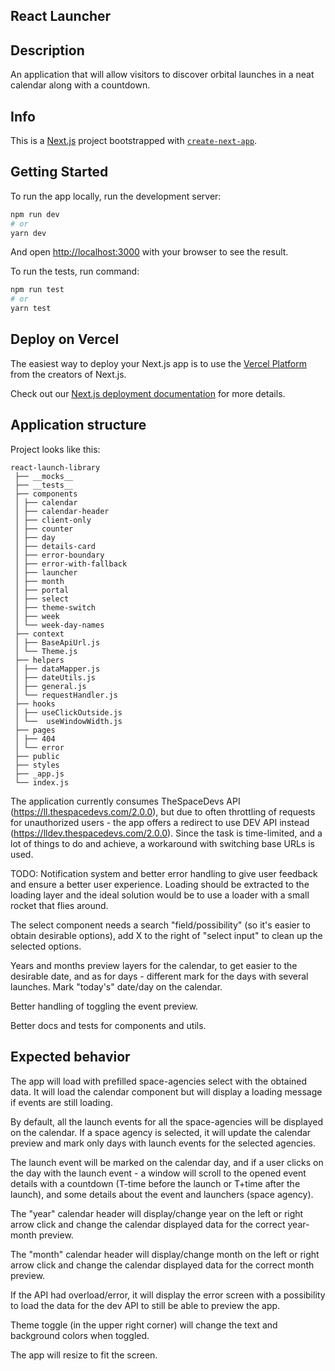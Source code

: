 ## React Launcher

## Description

An application that will allow visitors to discover orbital launches in a neat calendar along with a countdown.

## Info

This is a [Next.js](https://nextjs.org/) project bootstrapped with [`create-next-app`](https://github.com/vercel/next.js/tree/canary/packages/create-next-app).

## Getting Started

To run the app locally, run the development server:

```bash
npm run dev
# or
yarn dev
```

And open [http://localhost:3000](http://localhost:3000) with your browser to see the result.

To run the tests, run command:

```bash
npm run test
# or
yarn test
```

## Deploy on Vercel

The easiest way to deploy your Next.js app is to use the [Vercel Platform](https://vercel.com/new?utm_medium=default-template&filter=next.js&utm_source=create-next-app&utm_campaign=create-next-app-readme) from the creators of Next.js.

Check out our [Next.js deployment documentation](https://nextjs.org/docs/deployment) for more details.

## Application structure

Project looks like this:

```
react-launch-library
 ├── __mocks__
 ├── __tests__
 ├── components
 │ ├── calendar
 │ ├── calendar-header
 │ ├── client-only
 │ ├── counter
 │ ├── day
 │ ├── details-card
 │ ├── error-boundary
 │ ├── error-with-fallback
 │ ├── launcher
 │ ├── month
 │ ├── portal
 │ ├── select
 │ ├── theme-switch
 │ ├── week
 │ └── week-day-names
 ├── context
 │ ├── BaseApiUrl.js
 │ └── Theme.js
 ├── helpers
 │ ├── dataMapper.js
 │ ├── dateUtils.js
 │ ├── general.js
 │ └── requestHandler.js
 ├── hooks
 │ ├── useClickOutside.js
 │ └──  useWindowWidth.js
 ├── pages
 │ ├── 404
 │ └── error
 ├── public
 ├── styles
 ├── _app.js
 └── index.js
```

The application currently consumes TheSpaceDevs API (https://ll.thespacedevs.com/2.0.0), but due to often throttling of requests for unauthorized users - the app offers a redirect to use DEV API instead (https://lldev.thespacedevs.com/2.0.0). Since the task is time-limited, and a lot of things to do and achieve, a workaround with switching base URLs is used.

TODO:
Notification system and better error handling to give user feedback and ensure a better user experience. Loading should be extracted to the loading layer and the ideal solution would be to use a loader with a small rocket that flies around.

The select component needs a search "field/possibility" (so it's easier to obtain desirable options), add X to the right of "select input" to clean up the selected options.

Years and months preview layers for the calendar, to get easier to the desirable date, and as for days - different mark for the days with several launches. Mark "today's" date/day on the calendar.

Better handling of toggling the event preview.

Better docs and tests for components and utils.

## Expected behavior

The app will load with prefilled space-agencies select with the obtained data. It will load the calendar component but will display a loading message if events are still loading.

By default, all the launch events for all the space-agencies will be displayed on the calendar. If a space agency is selected, it will update the calendar preview and mark only days with launch events for the selected agencies.

The launch event will be marked on the calendar day, and if a user clicks on the day with the launch event - a window will scroll to the opened event details with a countdown (T-time before the launch or T+time after the launch), and some details about the event and launchers (space agency).

The "year" calendar header will display/change year on the left or right arrow click and change the calendar displayed data for the correct year-month preview.

The "month" calendar header will display/change month on the left or right arrow click and change the calendar displayed data for the correct month preview.

If the API had overload/error, it will display the error screen with a possibility to load the data for the dev API to still be able to preview the app.

Theme toggle (in the upper right corner) will change the text and background colors when toggled.

The app will resize to fit the screen.
